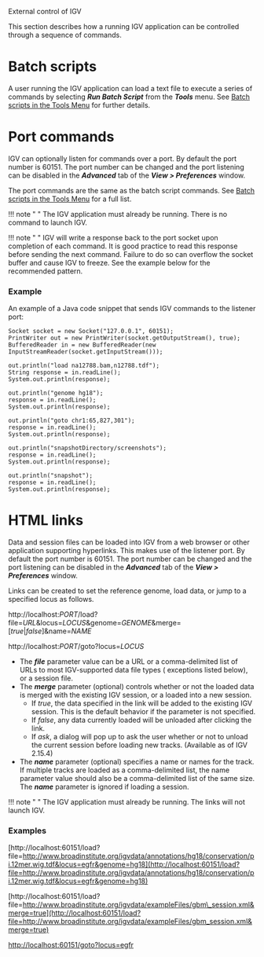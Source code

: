 <!---
The page title should not go in the menu
-->
<p class="page-title"> External control of IGV </p>


This section describes how a running IGV application can be controlled through a sequence of commands.


# Batch scripts

A user running the IGV application can load a text file to execute a series of commands by selecting ***Run Batch Script*** from the ***Tools*** menu. See [Batch scripts in the Tools Menu](../tools/batch.md) for further details.

# Port commands

IGV can optionally listen for commands over a port. By default the port number is 60151. The port number can be changed and the port listening can be disabled in the ***Advanced*** tab of the ***View > Preferences*** window. 

The port commands are the same as the batch script commands. See [Batch scripts in the Tools Menu](../tools/batch.md) for a full list.

!!! note " "
    The IGV application must already be running. There is no command to launch IGV.

!!! note " "
    IGV will write a response back to the port socket upon completion of each command. It is good practice to read this response before sending the next command. Failure to do so can overflow the socket buffer and cause IGV to freeze. See the example below for the recommended pattern.

### Example

An example of a Java code snippet that sends IGV commands to the listener port:

```
Socket socket = new Socket("127.0.0.1", 60151);  
PrintWriter out = new PrintWriter(socket.getOutputStream(), true);  
BufferedReader in = new BufferedReader(new InputStreamReader(socket.getInputStream()));

out.println("load na12788.bam,n12788.tdf");  
String response = in.readLine();  
System.out.println(response);

out.println("genome hg18");  
response = in.readLine();  
System.out.println(response);

out.println("goto chr1:65,827,301");   
response = in.readLine();  
System.out.println(response);

out.println("snapshotDirectory/screenshots");  
response = in.readLine();  
System.out.println(response);

out.println("snapshot");  
response = in.readLine();  
System.out.println(response);
```

# HTML links

Data and session files can be loaded into IGV from a web browser or other application supporting hyperlinks. This makes
use of the listener port.  By default the port number is 60151. The port number can be changed and the port listening can be disabled in the ***Advanced*** tab of the ***View > Preferences*** window. 

Links can be created to set the reference genome, load data, or jump to a specified locus as follows.


http://localhost:_PORT_/load?file=_URL_&locus=_LOCUS_&genome=_GENOME_&merge=\[_true_|_false_\]&name=_NAME_

http://localhost:_PORT_/goto?locus=_LOCUS_


* The **_file_** parameter value can be a URL or a comma-delimited list of URLs to most IGV-supported data file types (
  exceptions listed below), or a session file.
* The **_merge_** parameter (optional) controls whether or not the loaded data is merged with the existing IGV session,
  or a loaded into a new session. 
    * If _true_, the data specified in the link will be added to the existing IGV session. This is the default behavior if the parameter is not specified.
    * If _false_, any data currently loaded will be unloaded after clicking the link.  
    * If _ask_, a dialog will pop up to ask the user whether or not to unload the current session before loading new tracks. (Available as of IGV 2.15.4)
* The **_name_** parameter (optional) specifies a name or names for the track. If multiple tracks are loaded as a
  comma-delimited list, the name parameter value should also be a comma-delimited list of the same size. The _**name**_
  parameter is ignored if loading a session.

!!! note " "
    The IGV application must already be running. The links will not launch IGV. 

### Examples

[http://localhost:60151/load?file=http://www.broadinstitute.org/igvdata/annotations/hg18/conservation/pi.12mer.wig.tdf&locus=egfr&genome=hg18](http://localhost:60151/load?file=http://www.broadinstitute.org/igvdata/annotations/hg18/conservation/pi.12mer.wig.tdf&locus=egfr&genome=hg18)

[http://localhost:60151/load?file=http://www.broadinstitute.org/igvdata/exampleFiles/gbm\_session.xml&merge=true](http://localhost:60151/load?file=http://www.broadinstitute.org/igvdata/exampleFiles/gbm_session.xml&merge=true)

[http://localhost:60151/goto?locus=egfr](http://localhost:60151/goto?locus=egfr)


